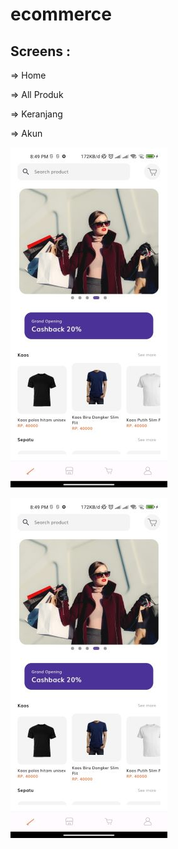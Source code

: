 # ecommerce

## Screens :

=> Home

=> All Produk

=> Keranjang

=> Akun


![alt text](https://github.com/nanangstwan/E-Commerce-Flutter/blob/master/images/1.jpg?raw=true)

![alt text](https://github.com/nanangstwan/E-Commerce-Flutter/blob/master/images/1.jpg?raw=true)
